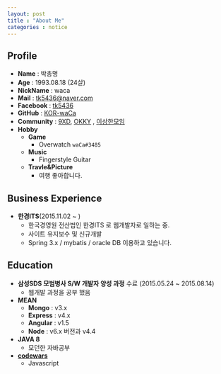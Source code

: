```yaml
---
layout: post
title : "About Me"
categories : notice
---
```


## Profile

*   **Name** : 박총명
*   **Age** : 1993.08.18 (24살)
*   **NickName** : waca
*   **Mail** : tk5436@naver.com
*   **Facebook** : [tk5436](https://facebook.com/tk5436)
*   **GitHub** : [KOR-waCa](https://github.com/ParkChong)
*   **Community** : [9XD](https://www.facebook.com/groups/1565641083693087/), [OKKY](http://okky.kr) , [이상한모임](https://blog.weirdx.io/about)
*   **Hobby**
    *   **Game**
        *   Overwatch `waCa#3485`
    *   **Music**
        *   Fingerstyle Guitar
    *   **Travle&Picture**
        *   여행 좋아합니다.

## Business Experience

*   **한경ITS**(2015.11.02 ~ )
    *   한국경영원 전산법인 한경ITS 로 웹개발자로 일하는 중.
    *   사이트 유지보수 및 신규개발
    *   Spring 3.x / mybatis / oracle DB 이용하고 있습니다.

## Education

*   **삼성SDS 모범병사 S/W 개발자 양성 과정** 수료 (2015.05.24 ~ 2015.08.14)
    *   웹개발 과정을 공부 했음
*   **MEAN**
    *   **Mongo** : v3.x
    *   **Express** : v4.x
    *   **Angular** : v1.5
    *   **Node** : v6.x 버전과 v4.4
*   **JAVA 8**
    *   모던한 자바공부
*   [**codewars**](http://www.codewars.com/)
    *   Javascript
